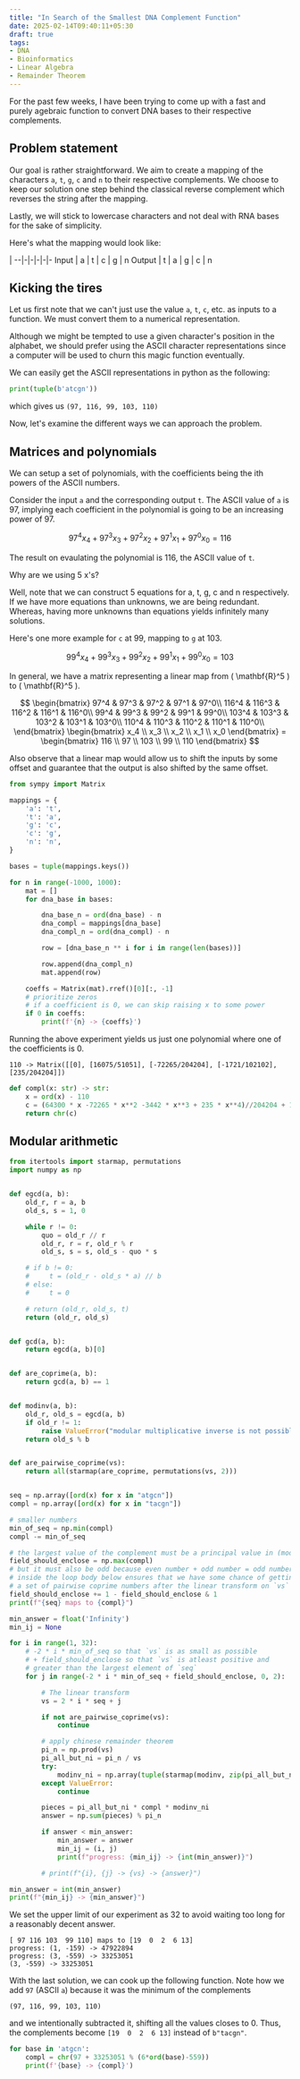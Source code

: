 ```yaml
---
title: "In Search of the Smallest DNA Complement Function"
date: 2025-02-14T09:40:11+05:30
draft: true
tags:
- DNA
- Bioinformatics
- Linear Algebra
- Remainder Theorem
---
```


For the past few weeks, I have been trying to come up with a fast and purely agebraic function to convert DNA bases to their
respective complements.

## Problem statement

Our goal is rather straightforward. We aim to create a mapping of the characters `a`, `t`, `g`, `c` and `n` to their respective complements.
We choose to keep our solution one step behind the classical reverse complement which reverses the string after the mapping.

Lastly, we will stick to lowercase characters and not deal with RNA bases for the sake of simplicity.

Here's what the mapping would look like:

 |
--|-|-|-|-|-
Input | a | t | c | g | n
Output | t | a | g | c | n

## Kicking the tires

Let us first note that we can't just use the value `a`, `t`, `c`, etc. as inputs to a function. We must convert them
to a numerical representation.

Although we might be tempted to use a given character's position in the alphabet,
we should prefer using the ASCII character representations since a computer will be used to churn this magic function eventually.

We can easily get the ASCII representations in python as the following:
```python
print(tuple(b'atcgn'))
```

which gives us `(97, 116, 99, 103, 110)`

Now, let's examine the different ways we can approach the problem.

## Matrices and polynomials

We can setup a set of polynomials, with the coefficients being the ith powers of the ASCII
numbers.

Consider the input `a` and the corresponding output `t`. The ASCII value of `a` is 97, implying
each coefficient in the polynomial is going to be an increasing power of 97.

$$ 97^4x_{4} + 97^3x_{3} + 97^2x_{2} + 97^1x_{1} + 97^0x_{0} = 116 $$

The result on evaulating the polynomial is 116, the ASCII value of `t`.

Why are we using 5 x's?

Well, note that we can construct 5 equations for a, t, g, c and n respectively.
If we have more equations than unknowns, we are being redundant. Whereas, having
more unknowns than equations yields infinitely many solutions.

Here's one more example for `c` at 99, mapping to `g` at 103.

$$ 99^4x_{4} + 99^3x_{3} + 99^2x_{2} + 99^1x_{1} + 99^0x_{0} = 103 $$

In general, we have a matrix representing a linear map from \( \mathbf{R}^5 \) to  \( \mathbf{R}^5 \).

$$
\begin{bmatrix}
97^4 & 97^3 & 97^2 & 97^1 & 97^0\\
116^4 & 116^3 & 116^2 & 116^1 & 116^0\\
99^4 & 99^3 & 99^2 & 99^1 & 99^0\\
103^4 & 103^3 & 103^2 & 103^1 & 103^0\\
110^4 & 110^3 & 110^2 & 110^1 & 110^0\\
\end{bmatrix}
\begin{bmatrix}
x_4 \\
x_3 \\
x_2 \\
x_1 \\
x_0
\end{bmatrix} =
\begin{bmatrix}
116 \\
97 \\
103 \\
99 \\
110
\end{bmatrix}
$$

Also observe that a linear map would allow us to shift the inputs by some offset and guarantee that the output is also shifted by the same offset.

```python
from sympy import Matrix

mappings = {
    'a': 't',
    't': 'a',
    'g': 'c',
    'c': 'g',
    'n': 'n',
}

bases = tuple(mappings.keys())

for n in range(-1000, 1000):
    mat = []
    for dna_base in bases:

        dna_base_n = ord(dna_base) - n
        dna_compl = mappings[dna_base]
        dna_compl_n = ord(dna_compl) - n

        row = [dna_base_n ** i for i in range(len(bases))]

        row.append(dna_compl_n)
        mat.append(row)

    coeffs = Matrix(mat).rref()[0][:, -1]
    # prioritize zeros
    # if a coefficient is 0, we can skip raising x to some power
    if 0 in coeffs:
        print(f'{n} -> {coeffs}')
```

Running the above experiment yields us just one polynomial where one of the coefficients is 0.

```
110 -> Matrix([[0], [16075/51051], [-72265/204204], [-1721/102102], [235/204204]])
```

```python
def compl(x: str) -> str:
    x = ord(x) - 110
    c = (64300 * x -72265 * x**2 -3442 * x**3 + 235 * x**4)//204204 + 110
    return chr(c)
```

## Modular arithmetic

```py
from itertools import starmap, permutations
import numpy as np


def egcd(a, b):
    old_r, r = a, b
    old_s, s = 1, 0

    while r != 0:
        quo = old_r // r
        old_r, r = r, old_r % r
        old_s, s = s, old_s - quo * s

    # if b != 0:
    #     t = (old_r - old_s * a) // b
    # else:
    #     t = 0

    # return (old_r, old_s, t)
    return (old_r, old_s)


def gcd(a, b):
    return egcd(a, b)[0]


def are_coprime(a, b):
    return gcd(a, b) == 1


def modinv(a, b):
    old_r, old_s = egcd(a, b)
    if old_r != 1:
        raise ValueError("modular multiplicative inverse is not possible")
    return old_s % b


def are_pairwise_coprime(vs):
    return all(starmap(are_coprime, permutations(vs, 2)))


seq = np.array([ord(x) for x in "atgcn"])
compl = np.array([ord(x) for x in "tacgn"])

# smaller numbers
min_of_seq = np.min(compl)
compl -= min_of_seq

# the largest value of the complement must be a principal value in (mod N)
field_should_enclose = np.max(compl)
# but it must also be odd because even number + odd number = odd number
# inside the loop body below ensures that we have some chance of getting
# a set of pairwise coprime numbers after the linear transform on `vs`
field_should_enclose += 1 - field_should_enclose & 1
print(f"{seq} maps to {compl}")

min_answer = float('Infinity')
min_ij = None

for i in range(1, 32):
    # -2 * i * min_of_seq so that `vs` is as small as possible
    # + field_should_enclose so that `vs` is atleast positive and
    # greater than the largest element of `seq`
    for j in range(-2 * i * min_of_seq + field_should_enclose, 0, 2):

        # The linear transform
        vs = 2 * i * seq + j

        if not are_pairwise_coprime(vs):
            continue

        # apply chinese remainder theorem
        pi_n = np.prod(vs)
        pi_all_but_ni = pi_n / vs
        try:
            modinv_ni = np.array(tuple(starmap(modinv, zip(pi_all_but_ni, vs))))
        except ValueError:
            continue

        pieces = pi_all_but_ni * compl * modinv_ni
        answer = np.sum(pieces) % pi_n

        if answer < min_answer:
            min_answer = answer
            min_ij = (i, j)
            print(f"progress: {min_ij} -> {int(min_answer)}")

        # print(f"{i}, {j} -> {vs} -> {answer}")

min_answer = int(min_answer)
print(f"{min_ij} -> {min_answer}")
```

We set the upper limit of our experiment as 32 to avoid waiting too long
for a reasonably decent answer.

```
[ 97 116 103  99 110] maps to [19  0  2  6 13]
progress: (1, -159) -> 47922894
progress: (3, -559) -> 33253051
(3, -559) -> 33253051
```

With the last solution, we can cook up the following function. Note how we add `97` (ASCII `a`) because it was the minimum of the complements
```
(97, 116, 99, 103, 110)
```
and we intentionally subtracted it, shifting all the values closes to 0. Thus, the complements become
`[19  0  2  6 13]` instead of `b"tacgn"`.

```python
for base in 'atgcn':
    compl = chr(97 + 33253051 % (6*ord(base)-559))
    print(f'{base} -> {compl}')
```
